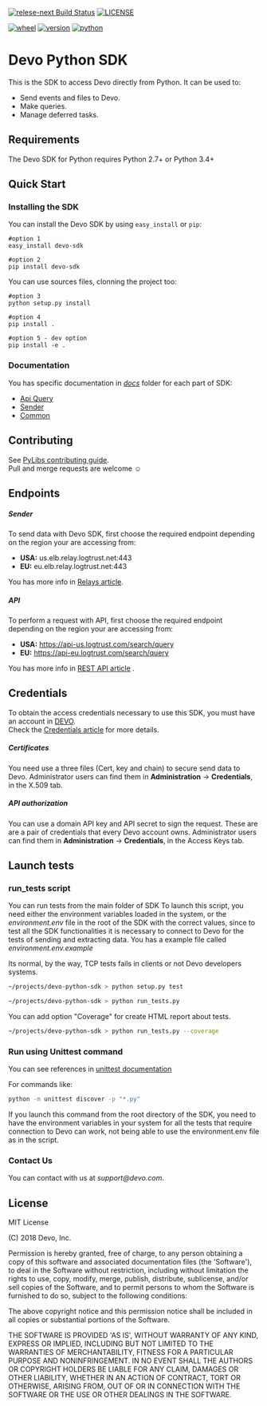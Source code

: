 
[![relese-next Build Status](https://travis-ci.com/DevoInc/python-sdk.svg?branch=release-next)](https://travis-ci.com/DevoInc/python-sdk) [![LICENSE](https://img.shields.io/dub/l/vibe-d.svg)](https://github.com/DevoInc/python-sdk/blob/master/LICENSE)

[![wheel](https://img.shields.io/badge/wheel-yes-brightgreen.svg)](https://pypi.org/project/devo-sdk/) [![version](https://img.shields.io/badge/version-1.6.1-blue.svg)](https://pypi.org/project/devo-sdk/) [![python](https://img.shields.io/badge/python-2.7%20%7C%203.3%20%7C%203.4%20%7C%203.5%20%7C%203.6%20%7C%203.7-blue.svg)](https://pypi.org/project/devo-sdk/)


# Devo Python SDK

This is the SDK to access Devo directly from Python. It can be used to:
* Send events and files to Devo.
* Make queries.
* Manage deferred tasks.

## Requirements

The Devo SDK for Python requires Python 2.7+ or Python 3.4+ 

## Quick Start
### Installing the SDK


You can install the Devo SDK by using `easy_install` or `pip`:

    #option 1
    easy_install devo-sdk
    
    #option 2
    pip install devo-sdk


You can use sources files, clonning the project too:

    #option 3
    python setup.py install
    
    #option 4
    pip install .
    
    #option 5 - dev option
    pip install -e .

### Documentation

You has specific documentation in _[docs](docs)_ folder for each part of SDK:
* [Api Query](docs/api.md)
* [Sender](docs/sender.md)
* [Common](docs/common.md)


## Contributing
See [PyLibs contributing guide](CONTRIBUTING.md).<br/>
Pull and merge requests are welcome ☺

## Endpoints
##### Sender
To send data with Devo SDK, first choose the required endpoint depending on the region your are accessing from:
 * **USA:** 	us.elb.relay.logtrust.net:443
 * **EU:**   	eu.elb.relay.logtrust.net:443

You has more info in [Relays article](https://docs.devo.com/confluence/docs/system-configuration/relays).

##### API
To perform a request with API, first choose the required endpoint depending on the region your are accessing from:
 * **USA:** 	https://api-us.logtrust.com/search/query
 * **EU:**   	https://api-eu.logtrust.com/search/query

You has more info in [REST API article](https://docs.devo.com/confluence/docs/api/rest-api-v2) .

## Credentials
To obtain the access credentials necessary to use this SDK, you must have an account in [DEVO](https://www.devo.com/).<br/>
Check the [Credentials article](https://docs.devo.com/confluence/docs/administration/administration-credentials) for more details. 

##### Certificates
You need use a three files (Cert, key and chain) to secure send data to Devo. 
Administrator users can find them in **Administration** → **Credentials**, in the X.509 tab. 

##### API authorization
You can use a domain API key and API secret to sign the request. These are are a pair of credentials that every 
Devo account owns. Administrator users can find them in **Administration** → **Credentials**, in the Access Keys tab. 

## Launch tests
### run_tests script
You can run tests from the main folder of SDK
To launch this script, you need either the environment variables loaded in the system, or the _environment.env_ file in the root of the SDK with the correct values, since to test all the SDK functionalities it is necessary to connect to Devo for the tests of sending and extracting data. You has a example file called _environment.env.example_

Its normal, by the way, TCP tests fails in clients or not Devo developers systems.

```bash
~/projects/devo-python-sdk > python setup.py test 
```

```bash
~/projects/devo-python-sdk > python run_tests.py
```

You can add option "Coverage" for create HTML report about tests.

```bash
~/projects/devo-python-sdk > python run_tests.py --coverage
```


### Run using Unittest command

You can see references in [unittest documentation](https://docs.python.org/3/library/unittest.html)

For commands like:

```bash
python -m unittest discover -p "*.py" 
```

If you launch this command from the root directory of the SDK, you need to have the environment variables in your 
system for all the tests that require connection to Devo can work, not being able to use the environment.env file 
as in the script.


### Contact Us

You can contact with us at _support@devo.com_.

## License
MIT License

(C) 2018 Devo, Inc.

Permission is hereby granted, free of charge, to any person obtaining a copy of
this software and associated documentation files (the 'Software'), to deal in
the Software without restriction, including without limitation the rights to
use, copy, modify, merge, publish, distribute, sublicense, and/or sell copies of
the Software, and to permit persons to whom the Software is furnished to do so,
subject to the following conditions:

The above copyright notice and this permission notice shall be included in all
copies or substantial portions of the Software.

THE SOFTWARE IS PROVIDED 'AS IS', WITHOUT WARRANTY OF ANY KIND, EXPRESS OR
IMPLIED, INCLUDING BUT NOT LIMITED TO THE WARRANTIES OF MERCHANTABILITY, FITNESS
FOR A PARTICULAR PURPOSE AND NONINFRINGEMENT. IN NO EVENT SHALL THE AUTHORS OR
COPYRIGHT HOLDERS BE LIABLE FOR ANY CLAIM, DAMAGES OR OTHER LIABILITY, WHETHER
IN AN ACTION OF CONTRACT, TORT OR OTHERWISE, ARISING FROM, OUT OF OR IN
CONNECTION WITH THE SOFTWARE OR THE USE OR OTHER DEALINGS IN THE SOFTWARE.
